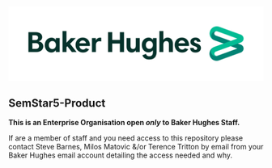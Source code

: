
![Baker-Hughes Logo](bh_lg_hrz_rgb_pos.svg)

## SemStar5-Product

**This is an Enterprise Organisation open _only_ to Baker Hughes Staff.**

If are a member of staff and you need access to this repository please contact Steve Barnes, Milos Matovic &/or Terence Tritton by email from your Baker Hughes email account detailing the access needed and why.

<!-- Baker Hughes Energy Technology UK Limited Confidential
[Unpublished] Copyright 2022.  Baker Hughes Energy Technology UK Limited.
NOTICE:  All information contained herein is, and remains the property of
Baker Hughes Energy Technology UK Limited, its suppliers, and affiliates,
if any.
The intellectual and technical concepts contained herein are proprietary to
Baker Hughes Energy Technology UK Limited and its suppliers and affiliates
and may be covered by U.S. and Foreign Patents, patents in process, and are
protected by trade secret and copyright law.
Dissemination of this information or reproduction of this material is
strictly forbidden unless prior written permission is obtained from Baker
Hughes Energy Technology UK Limited. -->
